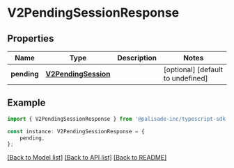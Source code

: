 # V2PendingSessionResponse


## Properties

Name | Type | Description | Notes
------------ | ------------- | ------------- | -------------
**pending** | [**V2PendingSession**](V2PendingSession.md) |  | [optional] [default to undefined]

## Example

```typescript
import { V2PendingSessionResponse } from '@palisade-inc/typescript-sdk';

const instance: V2PendingSessionResponse = {
    pending,
};
```

[[Back to Model list]](../README.md#documentation-for-models) [[Back to API list]](../README.md#documentation-for-api-endpoints) [[Back to README]](../README.md)
